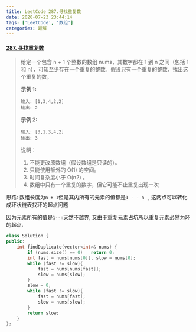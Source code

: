 ```yaml
---
title: LeetCode 287.寻找重复数
date: 2020-07-23 23:44:14
tags: ['LeetCode', '数组']
categories: 题解
---
```


#### [287. 寻找重复数](https://leetcode-cn.com/problems/find-the-duplicate-number/)

<!--more-->

> 给定一个包含 n + 1 个整数的数组 nums，其数字都在 1 到 n 之间（包括 1 和 n），可知至少存在一个重复的整数。假设只有一个重复的整数，找出这个重复的数。
>
> **示例 1:**
>
> ```
> 输入: [1,3,4,2,2]
> 输出: 2
> ```
>
> **示例 2:**
>
> ```
> 输入: [3,1,3,4,2]
> 输出: 3
> ```
>
> 说明：
>
> 1. 不能更改原数组（假设数组是只读的）。
> 2. 只能使用额外的 O(1) 的空间。
> 3. 时间复杂度小于 O(n2) 。
> 4. 数组中只有一个重复的数字，但它可能不止重复出现一次

思路: 数组长度为`n + 1`但是其内所有的元素的值都是`1 - - n ` , 这两点可以转化成环状链表找环的起点问题

因为元素所有的值是`1--n`天然不越界, 又由于重复元素占坑所以重复元素必然为环的起点.

```C++
class Solution {
public:
    int findDuplicate(vector<int>& nums) {
        if (nums.size() == 0)   return 0;
        int fast = nums[nums[0]], slow = nums[0];
        while (fast != slow){
            fast = nums[nums[fast]];
            slow = nums[slow];
        }
        slow = 0;
        while (fast != slow){
            fast = nums[fast];
            slow = nums[slow];
        }
        return slow;
    }
};
```



